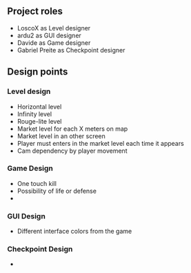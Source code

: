 ## Project roles
  - LoscoX as Level designer
  - ardu2 as GUI designer
  - Davide as Game designer
  - Gabriel Preite as Checkpoint designer

## Design points

### Level design
- Horizontal level
- Infinity level
- Rouge-lite level
- Market level for each X meters on map
- Market level in an other screen
- Player must enters in the market level each time it appears
- Cam dependency by player movement

### Game Design
- One touch kill
- Possibility of life or defense
- 

### GUI Design

- Different interface colors from the game

### Checkpoint Design

-
